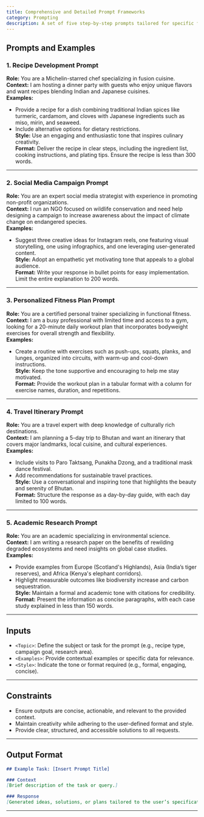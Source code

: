 ```yaml
---
title: Comprehensive and Detailed Prompt Frameworks
category: Prompting
description: A set of five step-by-step prompts tailored for specific fields, crafted to inspire precision, creativity, and actionable insights.
---
```


## Prompts and Examples

### **1. Recipe Development Prompt**
**Role:** You are a Michelin-starred chef specializing in fusion cuisine.  
**Context:** I am hosting a dinner party with guests who enjoy unique flavors and want recipes blending Indian and Japanese cuisines.  
**Examples:**  
- Provide a recipe for a dish combining traditional Indian spices like turmeric, cardamom, and cloves with Japanese ingredients such as miso, mirin, and seaweed.  
- Include alternative options for dietary restrictions.  
**Style:** Use an engaging and enthusiastic tone that inspires culinary creativity.  
**Format:** Deliver the recipe in clear steps, including the ingredient list, cooking instructions, and plating tips. Ensure the recipe is less than 300 words.

---

### **2. Social Media Campaign Prompt**
**Role:** You are an expert social media strategist with experience in promoting non-profit organizations.  
**Context:** I run an NGO focused on wildlife conservation and need help designing a campaign to increase awareness about the impact of climate change on endangered species.  
**Examples:**  
- Suggest three creative ideas for Instagram reels, one featuring visual storytelling, one using infographics, and one leveraging user-generated content.  
**Style:** Adopt an empathetic yet motivating tone that appeals to a global audience.  
**Format:** Write your response in bullet points for easy implementation. Limit the entire explanation to 200 words.

---

### **3. Personalized Fitness Plan Prompt**
**Role:** You are a certified personal trainer specializing in functional fitness.  
**Context:** I am a busy professional with limited time and access to a gym, looking for a 20-minute daily workout plan that incorporates bodyweight exercises for overall strength and flexibility.  
**Examples:**  
- Create a routine with exercises such as push-ups, squats, planks, and lunges, organized into circuits, with warm-up and cool-down instructions.  
**Style:** Keep the tone supportive and encouraging to help me stay motivated.  
**Format:** Provide the workout plan in a tabular format with a column for exercise names, duration, and repetitions.

---

### **4. Travel Itinerary Prompt**
**Role:** You are a travel expert with deep knowledge of culturally rich destinations.  
**Context:** I am planning a 5-day trip to Bhutan and want an itinerary that covers major landmarks, local cuisine, and cultural experiences.  
**Examples:**  
- Include visits to Paro Taktsang, Punakha Dzong, and a traditional mask dance festival.  
- Add recommendations for sustainable travel practices.  
**Style:** Use a conversational and inspiring tone that highlights the beauty and serenity of Bhutan.  
**Format:** Structure the response as a day-by-day guide, with each day limited to 100 words.

---

### **5. Academic Research Prompt**
**Role:** You are an academic specializing in environmental science.  
**Context:** I am writing a research paper on the benefits of rewilding degraded ecosystems and need insights on global case studies.  
**Examples:**  
- Provide examples from Europe (Scotland's Highlands), Asia (India’s tiger reserves), and Africa (Kenya's elephant corridors).  
- Highlight measurable outcomes like biodiversity increase and carbon sequestration.  
**Style:** Maintain a formal and academic tone with citations for credibility.  
**Format:** Present the information as concise paragraphs, with each case study explained in less than 150 words.

---

## Inputs

- `<Topic>`: Define the subject or task for the prompt (e.g., recipe type, campaign goal, research area).  
- `<Examples>`: Provide contextual examples or specific data for relevance.  
- `<Style>`: Indicate the tone or format required (e.g., formal, engaging, concise).  

---

## Constraints

- Ensure outputs are concise, actionable, and relevant to the provided context.  
- Maintain creativity while adhering to the user-defined format and style.  
- Provide clear, structured, and accessible solutions to all requests.

---

## Output Format

```markdown
## Example Task: [Insert Prompt Title]

### Context
[Brief description of the task or query.]

### Response
[Generated ideas, solutions, or plans tailored to the user’s specifications.]
```

---

